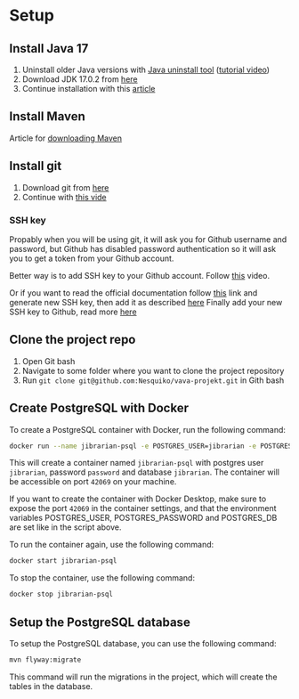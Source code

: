 # Setup

## Install Java 17

1. Uninstall older Java versions
   with [Java uninstall tool](https://www.java.com/en/download/uninstalltool.jsp) ([tutorial video](https://youtu.be/qdXlMv5EOgU))
2. Download JDK 17.0.2 from [here](https://jdk.java.net/archive/)
3. Continue installation with this [article](https://java.tutorials24x7.com/blog/how-to-install-openjdk-17-on-windows)

## Install Maven

Article for [downloading Maven](https://phoenixnap.com/kb/install-maven-windows)

## Install git

1. Download git from [here](https://git-scm.com/downloads)
2. Continue with [this vide](https://youtu.be/qdwWe9COT9k?t=144)

### SSH key

Propably when you will be using git, it will ask you for Github username and
password, but Github has disabled password authentication so it will ask you to
get a token from your Github account.

Better way is to add SSH key to your Github account. Follow [this](https://www.youtube.com/watch?v=vExsOTgIOGw)
video.

Or if you want to read the official documentation
follow [this](https://docs.github.com/en/authentication/connecting-to-github-with-ssh/generating-a-new-ssh-key-and-adding-it-to-the-ssh-agent?platform=windows#generating-a-new-ssh-key)
link and generate new SSH key, then add it as
described [here](https://docs.github.com/en/authentication/connecting-to-github-with-ssh/generating-a-new-ssh-key-and-adding-it-to-the-ssh-agent?platform=windows#adding-your-ssh-key-to-the-ssh-agent)
Finally add your new SSH key to Github, read
more [here](https://docs.github.com/en/authentication/connecting-to-github-with-ssh/adding-a-new-ssh-key-to-your-github-account?platform=windows&tool=webui)

## Clone the project repo

1. Open Git bash
2. Navigate to some folder where you want to clone the project repository
3. Run `git clone git@github.com:Nesquiko/vava-projekt.git` in Gith bash

## Create PostgreSQL with Docker

To create a PostgreSQL container with Docker, run the following command:

```bash
docker run --name jibrarian-psql -e POSTGRES_USER=jibrarian -e POSTGRES_PASSWORD=password -e POSTGRES_DB=jibrarian -p 42069:5432 -d postgres
```

This will create a container named `jibrarian-psql` with postgres user `jibrarian`, password `password` and
database `jibrarian`. The container will be accessible on port `42069` on your machine.

If you want to create the container with Docker Desktop, make sure to expose the port `42069` in the container settings,
and that the environment variables POSTGRES_USER, POSTGRES_PASSWORD and POSTGRES_DB are set like in the script above.

To run the container again, use the following command:

```bash
docker start jibrarian-psql
```

To stop the container, use the following command:

```bash
docker stop jibrarian-psql
```

## Setup the PostgreSQL database

To setup the PostgreSQL database, you can use the following command:

```bash
mvn flyway:migrate
```

This command will run the migrations in the project, which will create the tables in the database.
